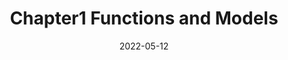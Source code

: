 ---
title: "Chapter1 Functions and Models"
date: 2022-05-12
tags:
 - Math
 - Calculus
categories:
 - "Calculus: Early Transcendentals"
---